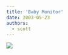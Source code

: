 ```yaml
---
title: 'Baby Monitor'
date: 2003-05-23
authors:
  - scott
---
```


![](/images/story.baby.monitor.jpg)

